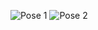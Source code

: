 ![Pose 1](https://github.com/jsharp9009/Blender/raw/main/Red-Head%20Anime%20Girl/output/Pose%201.gif)
![Pose 2](https://github.com/jsharp9009/Blender/raw/main/Red-Head%20Anime%20Girl/output/Pose%202.gif)
